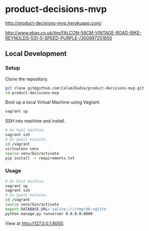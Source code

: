 product-decisions-mvp
=====================

http://product-decisions-mvp.herokuapp.com/

http://www.ebay.co.uk/itm/FALCON-58CM-VINTAGE-ROAD-BIKE-REYNOLDS-531-5-SPEED-PURPLE-/300997251850

Local Development
-----------------

### Setup

Clone the repository.

```sh
git clone git@github.com:CalumJEadie/product-decisions-mvp.git
cd product-decisions-mvp
```

Boot up a local Virtual Machine using Vagrant.

```sh
vagrant up
```

SSH into machine and install.

```sh
# On host machine.
vagrant ssh
# On guest machine.
cd /vagrant
virtualenv venv
source venv/bin/activate
pip install -r requirements.txt
```

### Usage

```sh
# On host machine.
vagrant up
vagrant ssh
# On guest machine.
cd /vagrant
source venv/bin/activate
export DATABASE_URL='sqlite:////tmp/db.sqlite'
python manage.py runserver 0.0.0.0:8000
```

View at http://127.0.0.1:8000.